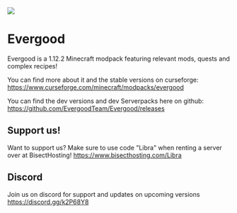 <img src="https://i.imgur.com/WWkX3sU.png" align="center" />

# Evergood
Evergood is a 1.12.2 Minecraft modpack featuring relevant mods, quests and complex recipes!

You can find more about it and the stable versions on curseforge: https://www.curseforge.com/minecraft/modpacks/evergood

You can find the dev versions and dev Serverpacks here on github: https://github.com/EvergoodTeam/Evergood/releases

## Support us!
Want to support us? Make sure to use code "Libra" when renting a server over at BisectHosting! https://www.bisecthosting.com/Libra

## Discord
Join us on discord for support and updates on upcoming versions
https://discord.gg/k2P68Y8
